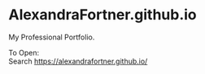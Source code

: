# AlexandraFortner.github.io
My Professional Portfolio.

To Open:<br>
Search https://alexandrafortner.github.io/
